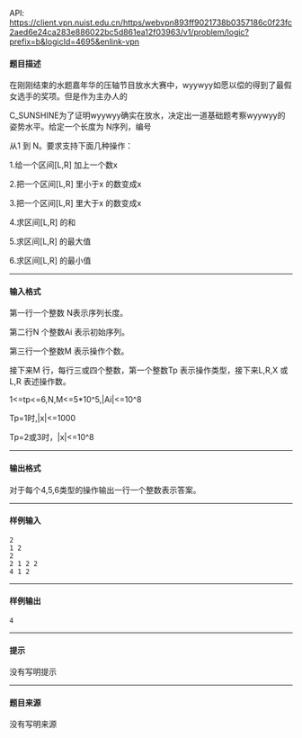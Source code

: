API: https://client.vpn.nuist.edu.cn/https/webvpn893ff9021738b0357186c0f23fc2aed6e24ca283e886022bc5d861ea12f03963/v1/problem/logic?prefix=b&logicId=4695&enlink-vpn

#### 题目描述

在刚刚结束的水题嘉年华的压轴节目放水大赛中，wyywyy如愿以偿的得到了最假女选手的奖项。但是作为主办人的

C\_SUNSHINE为了证明wyywyy确实在放水，决定出一道基础题考察wyywyy的姿势水平。给定一个长度为 N序列，编号

从1 到 N。要求支持下面几种操作：

1.给一个区间\[L,R\] 加上一个数x 

2.把一个区间\[L,R\] 里小于x 的数变成x 

3.把一个区间\[L,R\] 里大于x 的数变成x 

4.求区间\[L,R\] 的和

5.求区间\[L,R\] 的最大值

6.求区间\[L,R\] 的最小值

---

#### 输入格式

第一行一个整数 N表示序列长度。

第二行N 个整数Ai 表示初始序列。

第三行一个整数M 表示操作个数。

接下来M 行，每行三或四个整数，第一个整数Tp 表示操作类型，接下来L,R,X 或L,R 表述操作数。

1<=tp<=6,N,M<=5\*10^5,|Ai|<=10^8

Tp=1时,|x|<=1000

Tp=2或3时，|x|<=10^8

---

#### 输出格式

对于每个4,5,6类型的操作输出一行一个整数表示答案。

---

#### 样例输入
```
2
1 2
2
2 1 2 2
4 1 2
```

---

#### 样例输出
```
4
```

---

#### 提示

没有写明提示

---

#### 题目来源

没有写明来源
